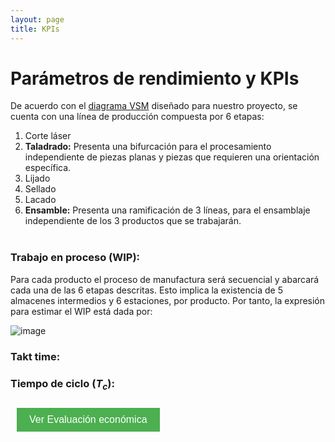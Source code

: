 ```yaml
---
layout: page
title: KPIs
---
```


# Parámetros de rendimiento  y KPIs

De acuerdo con el [diagrama VSM](https://drive.google.com/file/d/1R6CTQlbLSqZXP_ZOIvwtcjmw3XsWAsQU/view?usp=share_link) diseñado para nuestro proyecto, se cuenta con una línea de producción compuesta por 6 etapas:
1. Corte láser
2. **Taladrado:** Presenta una bifurcación para el procesamiento independiente de piezas planas y piezas que requieren una orientación específica.
3. Lijado
4. Sellado
5. Lacado
6. **Ensamble:** Presenta una ramificación de 3 líneas, para el ensamblaje independiente de los 3 productos que se trabajarán.
<br><br>

### Trabajo en proceso (WIP):
Para cada producto el proceso de manufactura será secuencial y abarcará cada una de las 6 etapas descritas. Esto implica la existencia de 5 almacenes intermedios y 6 estaciones, por producto. Por tanto, la expresión para estimar el WIP está dada por:

![image](https://user-images.githubusercontent.com/52173621/227734057-33b0f70c-aad0-4f3a-9607-26930d2fe5dc.png)

### Takt time:

### Tiempo de ciclo ($T_c$):


<button style="background-color: #4CAF50; /* color de fondo */
               color: white; /* color del texto */
               border: none; /* borde del botón */
               padding: 10px 20px; /* espacio alrededor del texto */
               text-align: center; /* centrar el texto */
               text-decoration: none; /* sin subrayado */
               display: inline-block; /* mostrar en línea */
               font-size: 16px; /* tamaño de la fuente */
               margin: 10px; /* margen externo */
               cursor: pointer; /* cursor de puntero */"
        onclick="window.location.href = window.location.origin + '/kulluWebSite/economica'">
Ver Evaluación económica </button>
